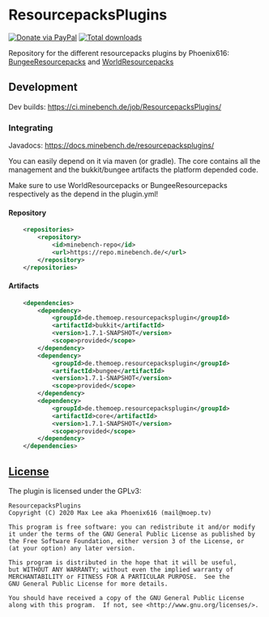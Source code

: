 # ResourcepacksPlugins
[![Donate via PayPal](https://img.shields.io/badge/donate-paypal-yellow.svg)](https://www.paypal.com/cgi-bin/webscr?cmd=_s-xclick&hosted_button_id=M4JWT75XB3QPJ&item_name=Buy+Phoenix616+a+beer+for+BungeeResourcepacks+%28from+GitHub%29) [![Total downloads](https://img.shields.io/github/downloads/Phoenix616/BungeeResourcepacks/total.svg)](https://github.com/Phoenix616/BungeeResourcepacks/releases)

Repository for the different resourcepacks plugins by Phoenix616: [BungeeResourcepacks](https://www.spigotmc.org/resources/bungee-resourcepacks.6137/) and [WorldResourcepacks](https://www.spigotmc.org/resources/world-resourcepacks.18950/)

## Development

Dev builds: https://ci.minebench.de/job/ResourcepacksPlugins/

### Integrating

Javadocs: https://docs.minebench.de/resourcepacksplugins/

You can easily depend on it via maven (or gradle). The core contains all the management and the bukkit/bungee artifacts the platform depended code.

Make sure to use WorldResourcepacks or BungeeResourcepacks respectively as the depend in the plugin.yml!

#### Repository
```xml
    <repositories>
        <repository>
            <id>minebench-repo</id>
            <url>https://repo.minebench.de/</url>
        </repository>
    </repositories>
```

#### Artifacts
```xml
    <dependencies>
        <dependency>
            <groupId>de.themoep.resourcepacksplugin</groupId>
            <artifactId>bukkit</artifactId>
            <version>1.7.1-SNAPSHOT</version>
            <scope>provided</scope>
        </dependency>
        <dependency>
            <groupId>de.themoep.resourcepacksplugin</groupId>
            <artifactId>bungee</artifactId>
            <version>1.7.1-SNAPSHOT</version>
            <scope>provided</scope>
        </dependency>
        <dependency>
            <groupId>de.themoep.resourcepacksplugin</groupId>
            <artifactId>core</artifactId>
            <version>1.7.1-SNAPSHOT</version>
            <scope>provided</scope>
        </dependency>
    </dependencies>
```

## [License](LICENSE)

The plugin is licensed under the GPLv3:

```
ResourcepacksPlugins
Copyright (C) 2020 Max Lee aka Phoenix616 (mail@moep.tv)

This program is free software: you can redistribute it and/or modify
it under the terms of the GNU General Public License as published by
the Free Software Foundation, either version 3 of the License, or
(at your option) any later version.

This program is distributed in the hope that it will be useful,
but WITHOUT ANY WARRANTY; without even the implied warranty of
MERCHANTABILITY or FITNESS FOR A PARTICULAR PURPOSE.  See the
GNU General Public License for more details.

You should have received a copy of the GNU General Public License
along with this program.  If not, see <http://www.gnu.org/licenses/>.
```